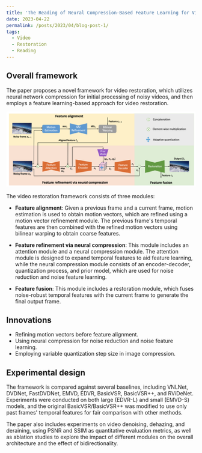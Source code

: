 ```yaml
---
title: 'The Reading of Neural Compression-Based Feature Learning for Video Restoration'
date: 2023-04-22
permalink: /posts/2023/04/blog-post-1/
tags:
  - Video
  - Restoration
  - Reading
---
```

## Overall framework
The paper proposes a novel framework for video restoration, which utilizes neural network compression for initial processing of noisy videos, and then employs a feature learning-based approach for video restoration.

![overall framwork](/images/2023/04/post1/pic0.png)

The video restoration framework consists of three modules:

* **Feature alignment**: Given a previous frame and a current frame, motion estimation is used to obtain motion vectors, which are refined using a motion vector refinement module. The previous frame's temporal features are then combined with the refined motion vectors using bilinear warping to obtain coarse features.

* **Feature refinement via neural compression**: This module includes an attention module and a neural compression module. The attention module is designed to expand temporal features to aid feature learning, while the neural compression module consists of an encoder-decoder, quantization process, and prior model, which are used for noise reduction and noise feature learning.

* **Feature fusion**: This module includes a restoration module, which fuses noise-robust temporal features with the current frame to generate the final output frame.

## Innovations

* Refining motion vectors before feature alignment.
* Using neural compression for noise reduction and noise feature learning.
* Employing variable quantization step size in image compression.

## Experimental design

The framework is compared against several baselines, including VNLNet, DVDNet, FastDVDNet, EMVD, EDVR, BasicVSR, BasicVSR++, and RViDeNet. Experiments were conducted on both large (EDVR-L) and small (EMVD-S) models, and the original BasicVSR/BasicVSR++ was modified to use only past frames' temporal features for fair comparison with other methods.

The paper also includes experiments on video denoising, dehazing, and deraining, using PSNR and SSIM as quantitative evaluation metrics, as well as ablation studies to explore the impact of different modules on the overall architecture and the effect of bidirectionality.
